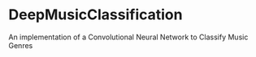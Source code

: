 # DeepMusicClassification
An implementation of a Convolutional Neural Network to Classify Music Genres
